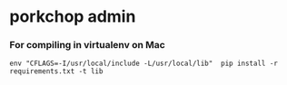 
# porkchop admin

### For compiling in virtualenv on Mac

```env "CFLAGS=-I/usr/local/include -L/usr/local/lib"  pip install -r requirements.txt -t lib```
